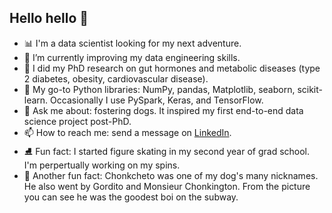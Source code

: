 ## Hello hello 👋
- 📊 I'm a data scientist looking for my next adventure.
- 🌱 I’m currently improving my data engineering skills.
- 🧬 I did my PhD research on gut hormones and metabolic diseases (type 2 diabetes, obesity, cardiovascular disease).
- 🐍 My go-to Python libraries: NumPy, pandas, Matplotlib, seaborn, scikit-learn. Occasionally I use PySpark, Keras, and TensorFlow.
- 🐶 Ask me about: fostering dogs. It inspired my first end-to-end data science project post-PhD.
- 📫 How to reach me: send a message on [LinkedIn](https://www.linkedin.com/in/tiaraahmad/).
- ⛸️ Fun fact: I started figure skating in my second year of grad school. I'm perpertually working on my spins.
- 🐶 Another fun fact: Chonkcheto was one of my dog's many nicknames. He also went by Gordito and Monsieur Chonkington. From the picture you can see he was the goodest boi on the subway.

<!--
**chonkcheto/chonkcheto** is a ✨ _special_ ✨ repository because its `README.md` (this file) appears on your GitHub profile.

Here are some ideas to get you started:

- 🔭 I’m currently working on ...
- 🌱 I’m currently learning ...
- 👯 I’m looking to collaborate on ...
- 🤔 I’m looking for help with ...
- 💬 Ask me about ...
- 📫 How to reach me: ...
- 😄 Pronouns: ...
- ⚡ Fun fact: ...
-->
